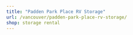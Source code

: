 ```yaml
---
title: "Padden Park Place RV Storage"
url: /vancouver/padden-park-place-rv-storage/
shop: storage rental
---
```

